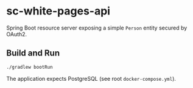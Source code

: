 # sc-white-pages-api

Spring Boot resource server exposing a simple `Person` entity secured by OAuth2.

## Build and Run

```bash
./gradlew bootRun
```

The application expects PostgreSQL (see root `docker-compose.yml`).
